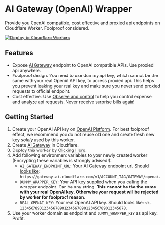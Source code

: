 # AI Gateway (OpenAI) Wrapper
Provide you OpenAI compatible, cost effective and proxied api endpoints on Cloudflare Worker. Foolproof considered.

[![Deploy to Cloudflare Workers](https://deploy.workers.cloudflare.com/button)](https://deploy.workers.cloudflare.com/?url=https://github.com/pokon548/ai-gateway-openai-wrapper)

## Features
- Expose [AI Gateway](https://developers.cloudflare.com/ai-gateway/) endpoint to OpenAI compatible APIs. Use proxied api anywhere.
- Foolproof design. You need to use dummy api key, which cannot be the same with your real OpenAI API key, to access proxied api. This helps you prevent leaking your real key and make sure you never send proxied requests to official endpoint.
- Cost effective. Use [Observe and control](https://developers.cloudflare.com/ai-gateway/get-started/configuring-settings/) to help you control expense and analyze api requests. Never receive surprise bills again!

## Getting Started
1. Create your OpenAI API key on [OpenAI Platform](https://platform.openai.com/). For best foolproof effect, we recommend you do not reuse old one and create fresh new key *solely* used by this worker.
2. Create [AI Gateway](https://developers.cloudflare.com/ai-gateway/get-started/creating-gateway/) in Cloudflare.
3. Deploy this worker by [Clicking Here](https://deploy.workers.cloudflare.com/?url=https://github.com/pokon548/ai-gateway-openai-wrapper).
4. Add following environment variables to your newly created worker (Encrypting these variables is strongly advised!):
    - `AI_GATEWAY_ENDPOINT_URL`: Your AI Gateway endpoint url. Should [looks like](https://developers.cloudflare.com/ai-gateway/get-started/connecting-applications/#openai): `https://gateway.ai.cloudflare.com/v1/ACCOUNT_TAG/GATEWAY/openai`.
    - `DUMMY_WRAPPER_KEY`: Your API key supplied when you calling the wrapper endpoint. Can be any string. **This cannot be the the same with your real OpenAI key. Otherwise your request will be rejected by worker for foolproof reason**.
    - `REAL_OPENAI_KEY`: Your real OpenAI API key. Should looks like: `sk-123456789012345678901234567890123456789012345678`.
5. Use your worker domain as endpoint and `DUMMY_WRAPPER_KEY` as api key. Profit.